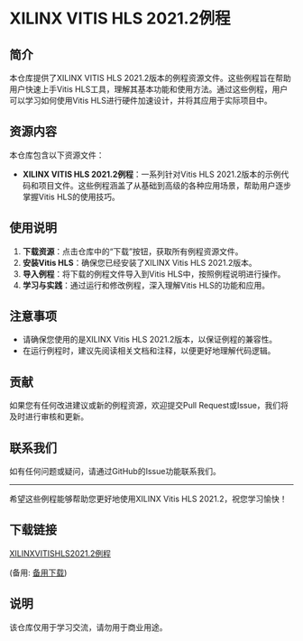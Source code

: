 # XILINX VITIS HLS 2021.2例程

## 简介

本仓库提供了XILINX VITIS HLS 2021.2版本的例程资源文件。这些例程旨在帮助用户快速上手Vitis HLS工具，理解其基本功能和使用方法。通过这些例程，用户可以学习如何使用Vitis HLS进行硬件加速设计，并将其应用于实际项目中。

## 资源内容

本仓库包含以下资源文件：

- **XILINX VITIS HLS 2021.2例程**：一系列针对Vitis HLS 2021.2版本的示例代码和项目文件。这些例程涵盖了从基础到高级的各种应用场景，帮助用户逐步掌握Vitis HLS的使用技巧。

## 使用说明

1. **下载资源**：点击仓库中的“下载”按钮，获取所有例程资源文件。
2. **安装Vitis HLS**：确保您已经安装了XILINX Vitis HLS 2021.2版本。
3. **导入例程**：将下载的例程文件导入到Vitis HLS中，按照例程说明进行操作。
4. **学习与实践**：通过运行和修改例程，深入理解Vitis HLS的功能和应用。

## 注意事项

- 请确保您使用的是XILINX Vitis HLS 2021.2版本，以保证例程的兼容性。
- 在运行例程时，建议先阅读相关文档和注释，以便更好地理解代码逻辑。

## 贡献

如果您有任何改进建议或新的例程资源，欢迎提交Pull Request或Issue，我们将及时进行审核和更新。

## 联系我们

如有任何问题或疑问，请通过GitHub的Issue功能联系我们。

---

希望这些例程能够帮助您更好地使用XILINX Vitis HLS 2021.2，祝您学习愉快！

## 下载链接
[XILINXVITISHLS2021.2例程](https://pan.quark.cn/s/58d8090e7f40) 

(备用: [备用下载](https://pan.baidu.com/s/1ajGXLAKYD0wHFokS43sxww?pwd=1234))

## 说明

该仓库仅用于学习交流，请勿用于商业用途。
